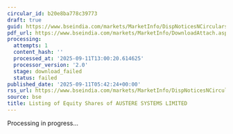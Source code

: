 ```yaml
---
circular_id: b20e8ba778c39773
draft: true
guid: https://www.bseindia.com/markets/MarketInfo/DispNoticesNCirculars.aspx?Noticeid={847750CD-34C0-45F8-BA29-D9BFA324E775}&noticeno=20250911-2&dt=09/11/2025&icount=2&totcount=72&flag=0
pdf_url: https://www.bseindia.com/markets/MarketInfo/DownloadAttach.aspx?id=20250911-2&attachedId=
processing:
  attempts: 1
  content_hash: ''
  processed_at: '2025-09-11T13:00:20.614625'
  processor_version: '2.0'
  stage: download_failed
  status: failed
published_date: '2025-09-11T05:42:24+00:00'
rss_url: https://www.bseindia.com/markets/MarketInfo/DispNoticesNCirculars.aspx?Noticeid={847750CD-34C0-45F8-BA29-D9BFA324E775}&noticeno=20250911-2&dt=09/11/2025&icount=2&totcount=72&flag=0
source: bse
title: Listing of Equity Shares of AUSTERE SYSTEMS LIMITED
---
```


Processing in progress...